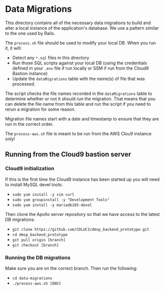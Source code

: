# Data Migrations

This directory contains all of the necessary data migrations to build and alter a local instance of the application's database. We use a pattern similar to the one used by Rails.

The `process.sh` file should be used to modify your local DB. When you run it, it will:
- Detect any `*.sql` files in this directory
- Run those SQL scripts against your local DB (using the credentials defined in your `.env` file if run locally or SSM if run from the Cloud9 Bastion instance)
- Update the `dataMigrations` table with the name(s) of file that was processed.

The script checks the file names recorded in the `dataMigrations` table to determine whether or not it should run the migration. That means that you can delete the file name from this table and run the script if you need to rerun a migration for some reason.

Migration file names start with a date and timestamp to ensure that they are run in the correct order.

The `process-aws.sh` file is meant to be run from the AWS Clou9 instance only!

## Running from the Cloud9 bastion server

### Cloud9 initialization
If this is the first time the Cloud9 instance has been started up you will need to install MySQL devel tools:

- `sudo yum install -y vim curl`
- `sudo yum groupinstall -y "Development Tools"`
- `sudo yum install -y mariadb105-devel`

Then clone the Apollo server repository so that we have access to the latest DB migrations:

- `git clone https://github.com/CDLUC3/dmsp_backend_prototype.git`
- `cd dmsp_backend_prototype`
- `git pull origin [branch]`
- `git checkout [branch]`

### Running the DB migrations
Make sure you are on the correct branch. Then run the following:
- `cd data-migrations`
- `./process-aws.sh [ENV]`
